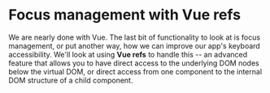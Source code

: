# Focus management with Vue refs

We are nearly done with Vue. The last bit of functionality to look at is focus management, or put another way, how we can improve our app's keyboard accessibility. We'll look at using **Vue refs** to handle this -- an advanced feature that allows you to have direct access to the underlying DOM nodes below the virtual DOM, or direct access from one component to the internal DOM structure of a child component.